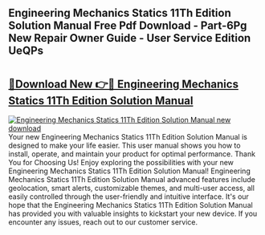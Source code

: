 ## Engineering Mechanics Statics 11Th Edition Solution Manual Free Pdf Download - Part-6Pg New Repair Owner Guide - User Service Edition UeQPs

# <h2><a href="http://bc75849.oget.top/?id=Engineering+Mechanics+Statics+11Th+Edition+Solution+Manual">🔗Download New 👉🔴 Engineering Mechanics Statics 11Th Edition Solution Manual</a></h2>

[![Engineering Mechanics Statics 11Th Edition Solution Manual new download](https://i.imgur.com/5g1atiW.png)](http://bc75849.oget.top/?id=Engineering+Mechanics+Statics+11Th+Edition+Solution+Manual)
Your new Engineering Mechanics Statics 11Th Edition Solution Manual is designed to make your life easier. This user manual shows you how to install, operate, and maintain your product for optimal performance. Thank You for Choosing Us! Enjoy exploring the possibilities with your new Engineering Mechanics Statics 11Th Edition Solution Manual! Engineering Mechanics Statics 11Th Edition Solution Manual advanced features include geolocation, smart alerts, customizable themes, and multi-user access, all easily controlled through the user-friendly and intuitive interface. It's our hope that the Engineering Mechanics Statics 11Th Edition Solution Manual has provided you with valuable insights to kickstart your new device. If you encounter any issues, reach out to our customer service.
